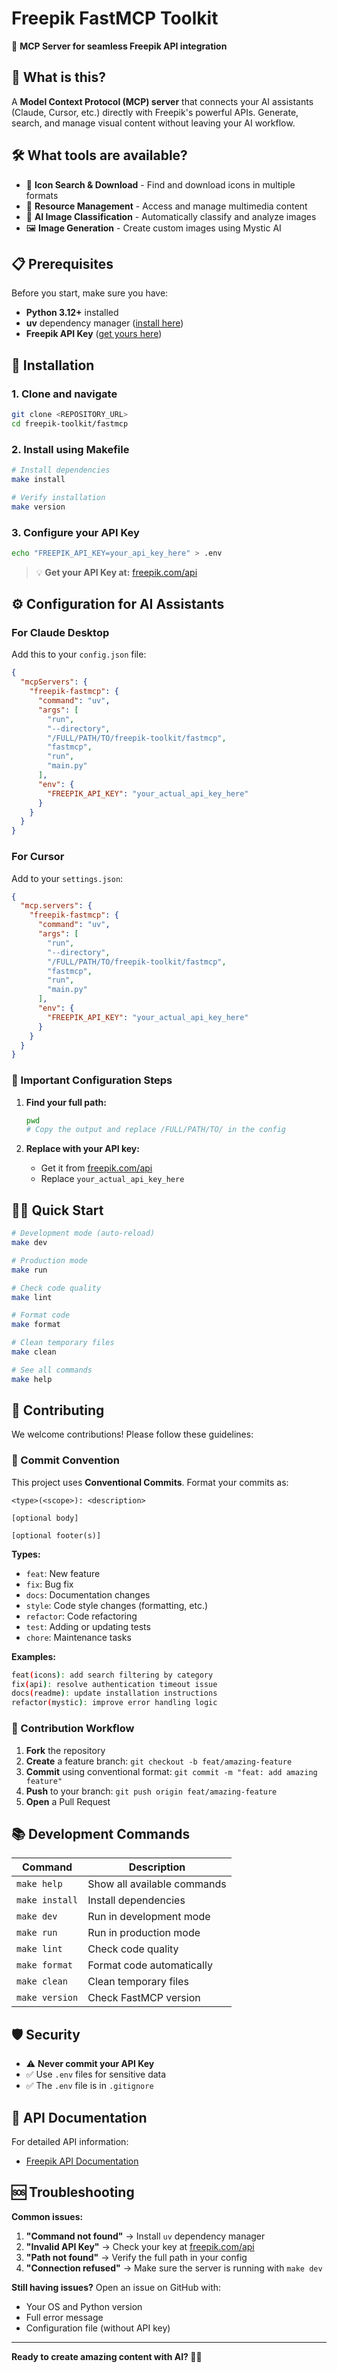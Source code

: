 # Freepik FastMCP Toolkit

🚀 **MCP Server for seamless Freepik API integration**

## 🎯 What is this?

A **Model Context Protocol (MCP) server** that connects your AI assistants (Claude, Cursor, etc.) directly with Freepik's powerful APIs. Generate, search, and manage visual content without leaving your AI workflow.

## 🛠️ What tools are available?

- 🎨 **Icon Search & Download** - Find and download icons in multiple formats
- 📁 **Resource Management** - Access and manage multimedia content  
- 🤖 **AI Image Classification** - Automatically classify and analyze images
- 🖼️ **Image Generation** - Create custom images using Mystic AI

## 📋 Prerequisites

Before you start, make sure you have:

- **Python 3.12+** installed
- **uv** dependency manager ([install here](https://docs.astral.sh/uv/getting-started/installation/))
- **Freepik API Key** ([get yours here](https://freepik.com/api))

## 🚀 Installation

### 1. Clone and navigate
```bash
git clone <REPOSITORY_URL>
cd freepik-toolkit/fastmcp
```

### 2. Install using Makefile
```bash
# Install dependencies
make install

# Verify installation
make version
```

### 3. Configure your API Key
```bash
echo "FREEPIK_API_KEY=your_api_key_here" > .env
```

> 💡 **Get your API Key at:** [freepik.com/api](https://freepik.com/api)

## ⚙️ Configuration for AI Assistants

### For Claude Desktop

Add this to your `config.json` file:

```json
{
  "mcpServers": {
    "freepik-fastmcp": {
      "command": "uv",
      "args": [
        "run",
        "--directory", 
        "/FULL/PATH/TO/freepik-toolkit/fastmcp",
        "fastmcp",
        "run",
        "main.py"
      ],
      "env": {
        "FREEPIK_API_KEY": "your_actual_api_key_here"
      }
    }
  }
}
```

### For Cursor

Add to your `settings.json`:

```json
{
  "mcp.servers": {
    "freepik-fastmcp": {
      "command": "uv",
      "args": [
        "run",
        "--directory",
        "/FULL/PATH/TO/freepik-toolkit/fastmcp", 
        "fastmcp",
        "run",
        "main.py"
      ],
      "env": {
        "FREEPIK_API_KEY": "your_actual_api_key_here"
      }
    }
  }
}
```

### 🔧 Important Configuration Steps

1. **Find your full path:**
   ```bash
   pwd
   # Copy the output and replace /FULL/PATH/TO/ in the config
   ```

2. **Replace with your API key:**
   - Get it from [freepik.com/api](https://freepik.com/api)
   - Replace `your_actual_api_key_here`

## 🏃‍♂️ Quick Start

```bash
# Development mode (auto-reload)
make dev

# Production mode  
make run

# Check code quality
make lint

# Format code
make format

# Clean temporary files
make clean

# See all commands
make help
```

## 🤝 Contributing

We welcome contributions! Please follow these guidelines:

### 📝 Commit Convention

This project uses **Conventional Commits**. Format your commits as:

```
<type>(<scope>): <description>

[optional body]

[optional footer(s)]
```

**Types:**
- `feat`: New feature
- `fix`: Bug fix  
- `docs`: Documentation changes
- `style`: Code style changes (formatting, etc.)
- `refactor`: Code refactoring
- `test`: Adding or updating tests
- `chore`: Maintenance tasks

**Examples:**
```bash
feat(icons): add search filtering by category
fix(api): resolve authentication timeout issue  
docs(readme): update installation instructions
refactor(mystic): improve error handling logic
```

### 🔄 Contribution Workflow

1. **Fork** the repository
2. **Create** a feature branch: `git checkout -b feat/amazing-feature`
3. **Commit** using conventional format: `git commit -m "feat: add amazing feature"`
4. **Push** to your branch: `git push origin feat/amazing-feature`
5. **Open** a Pull Request

## 📚 Development Commands

| Command | Description |
|---------|-------------|
| `make help` | Show all available commands |
| `make install` | Install dependencies |
| `make dev` | Run in development mode |
| `make run` | Run in production mode |
| `make lint` | Check code quality |
| `make format` | Format code automatically |
| `make clean` | Clean temporary files |
| `make version` | Check FastMCP version |

## 🛡️ Security

- ⚠️ **Never commit your API Key**
- ✅ Use `.env` files for sensitive data
- ✅ The `.env` file is in `.gitignore`

## 📖 API Documentation

For detailed API information:
- [Freepik API Documentation](https://freepik.com/api)

## 🆘 Troubleshooting

**Common issues:**

1. **"Command not found"** → Install `uv` dependency manager
2. **"Invalid API Key"** → Check your key at [freepik.com/api](https://freepik.com/api)
3. **"Path not found"** → Verify the full path in your config
4. **"Connection refused"** → Make sure the server is running with `make dev`

**Still having issues?** Open an issue on GitHub with:
- Your OS and Python version
- Full error message
- Configuration file (without API key)

---

**Ready to create amazing content with AI? 🎨✨** 